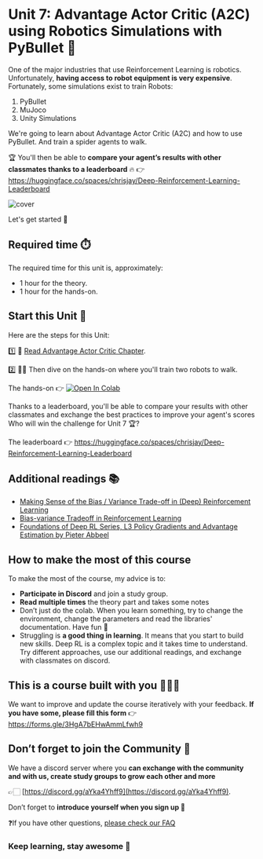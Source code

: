 # Unit 7: Advantage Actor Critic (A2C) using Robotics Simulations with PyBullet 🤖

One of the major industries that use Reinforcement Learning is robotics. Unfortunately, **having access to robot equipment is very expensive**. Fortunately, some simulations exist to train Robots:
1. PyBullet
2. MuJoco
3. Unity Simulations

We're going to learn about Advantage Actor Critic (A2C) and how to use PyBullet. And train a spider agents to walk.

🏆 You'll then be able to **compare your agent’s results with other classmates thanks to a leaderboard** 🔥 👉 https://huggingface.co/spaces/chrisjay/Deep-Reinforcement-Learning-Leaderboard

![cover](https://github.com/huggingface/deep-rl-class/blob/main/unit7/assets/img/pybullet-envs.gif?raw=true)

Let's get started 🥳

## Required time ⏱️
The required time for this unit is, approximately:
- 1 hour for the theory.
- 1 hour for the hands-on.

## Start this Unit 🚀
Here are the steps for this Unit:

1️⃣ 📖 [Read Advantage Actor Critic Chapter](https://huggingface.co/blog/deep-rl-a2c).

2️⃣ 👩‍💻 Then dive on the hands-on where you'll train two robots to walk.

The hands-on 👉 [![Open In Colab](https://colab.research.google.com/assets/colab-badge.svg)](https://colab.research.google.com/github/huggingface/deep-rl-class/blob/main/unit7/unit7.ipynb)

Thanks to a leaderboard, you'll be able to compare your results with other classmates and exchange the best practices to improve your agent's scores Who will win the challenge for Unit 7 🏆?

The leaderboard 👉 https://huggingface.co/spaces/chrisjay/Deep-Reinforcement-Learning-Leaderboard

## Additional readings 📚
- [Making Sense of the Bias / Variance Trade-off in (Deep) Reinforcement Learning](https://blog.mlreview.com/making-sense-of-the-bias-variance-trade-off-in-deep-reinforcement-learning-79cf1e83d565) 
- [Bias-variance Tradeoff in Reinforcement Learning](https://www.endtoend.ai/blog/bias-variance-tradeoff-in-reinforcement-learning/)
- [Foundations of Deep RL Series, L3 Policy Gradients and Advantage Estimation by Pieter Abbeel](https://youtu.be/AKbX1Zvo7r8)

## How to make the most of this course

To make the most of the course, my advice is to:

- **Participate in Discord** and join a study group.
- **Read multiple times** the theory part and takes some notes
- Don’t just do the colab. When you learn something, try to change the environment, change the parameters and read the libraries' documentation. Have fun 🥳
- Struggling is **a good thing in learning**. It means that you start to build new skills. Deep RL is a complex topic and it takes time to understand. Try different approaches, use our additional readings, and exchange with classmates on discord.

## This is a course built with you 👷🏿‍♀️

We want to improve and update the course iteratively with your feedback. **If you have some, please fill this form** 👉 https://forms.gle/3HgA7bEHwAmmLfwh9

## Don’t forget to join the Community 📢

We have a discord server where you **can exchange with the community and with us, create study groups to grow each other and more** 

👉🏻 [https://discord.gg/aYka4Yhff9](https://discord.gg/aYka4Yhff9).

Don’t forget to **introduce yourself when you sign up 🤗**

❓If you have other questions, [please check our FAQ](https://github.com/huggingface/deep-rl-class#faq)

### Keep learning, stay awesome 🤗
